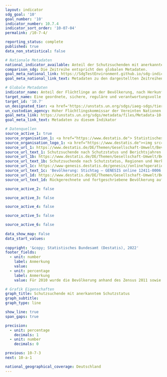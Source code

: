 ```yaml
---
layout: indicator    
sdg_goal: '10'    
goal_number: '10'    
indicator_number: 10.7.4    
indicator_sort_order: '10-07-04'    
permalink: /10-7-4/    

reporting_status: complete    
published: true    
data_non_statistical: false    

# Nationale Metadaten    
national_indicator_available: Anteil der Schutzsuchenden mit anerkanntem Schutzstatus an der gesamten Bevölkerung    
comparison_sdg: Die Zeitreihe entspricht den globalen Metadaten.    
goal_meta_national_link: https://SdgTestEnvironment.github.io/sdg-indicators/public/Meta/10.7.4.pdf
goal_meta_national_link_text: Metadaten zu den dargestellten Zeitreihen    

# Globale Metadaten    
indicator_name: Anteil der Flüchtlinge an der Bevölkerung, nach Herkunftsland    
target_name: Eine geordnete, sichere, reguläre und verantwortungsvolle Migration und Mobilität von Menschen ermöglichen, unter anderem durch die Anwendung einer planvollen und gut gesteuerten Migrationspolitik    
target_id: '10.7'    
un_designated_tier: <a href='https://unstats.un.org/sdgs/iaeg-sdgs/tier-classification/' title='Klicken Sie hier um weitere Informationen zur UN-Tier-Klassifikation zu erhalten.'  target='_blank'>Tier I</a>    
un_custodian_agency: Hoher Flüchtlingskommissar der Vereinten Nationen (UNHCR)    
goal_meta_link: https://unstats.un.org/sdgs/metadata/files/Metadata-10-07-04.pdf    
goal_meta_link_text: Metadaten zu diesem Indikator        

# Datenquellen
source_active_1: true
source_organisation_1: <a href="https://www.destatis.de"> Statistisches Bundesamt (Destatis) </a>
source_organisation_logo_1: <a href="https://www.destatis.de"><img src="https://g205sdgs.github.io/sdg-indicators/public/OrgImgDe/destatis.png" alt="Logo destatis" style="height:60px; width:148px"/></a>
source_url_1: https://www.destatis.de/DE/Themen/Gesellschaft-Umwelt/Bevoelkerung/Migration-Integration/Tabellen/schutzsuchende-zeitreihe-schutzstatus.html
source_url_text_1: Schutzsuchende nach Schutzstatus und Berichtsjahren
source_url_1b: https://www.destatis.de/DE/Themen/Gesellschaft-Umwelt/Bevoelkerung/Migration-Integration/Tabellen/schutzsuchende-staatsangehoerigkeit-schutzstatus.html
source_url_text_1b: Schutzsuchende nach Schutzstatus, Regionen und Herkunftsländern
source_url_1c: https://www-genesis.destatis.de/genesis//online?operation=table&code=12411-0006
source_url_text_1c: 'Bevölkerung: Stichtag – GENESIS online 12411-0006'
source_url_1d: https://www.destatis.de/DE/Themen/Gesellschaft-Umwelt/Bevoelkerung/Bevoelkerungsstand/_inhalt.html#sprg233540
source_url_text_1d: Rückgerechnete und fortgeschriebene Bevölkerung auf Grundlage des Zensus 2011 - 1991 bis 2011

source_active_2: false

source_active_3: false

source_active_4: false

source_active_5: false

source_active_6: false
    
data_show_map: False    
data_start_values:     
    
copyright: '&copy; Statistisches Bundesamt (Destatis), 2022'    
footer_fields:
  - unit: number
    label: Anmerkung
    value: 
  - unit: percentage
    label: Anmerkung
    value: Für 2010 wurde die Bevölkerung anhand des Zensus 2011 sowie der Wanderungs-, Geburten- und Sterbestatistiken zurückgerechnet.    

# Grafik Eigenschaften    
graph_title: Schutzsuchende mit anerkanntem Schutzstatus
graph_subtitle:     
graph_type: line    

show_line: true
span_gaps: true

precision:
  - unit: percentage
    decimals: 1
  - unit: number
    decimals: 0    

previous: 10-7-3    
next: 10-a-1    

national_geographical_coverage: Deutschland    
---
```


<span></span>